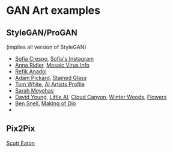 # GAN Art examples


## StyleGAN/ProGAN
(implies all version of StyleGAN)
* [Sofia Crespo](https://www.katevassgalerie.com/sofia-crespo), [Sofia's Instagram](https://www.instagram.com/soficrespo91/?hl=en)
* [Anna Ridler](https://vimeo.com/338726032), [Mosaic Virus Info](https://annaridler.com/mosaic-virus)
* [Refik Anadol](https://www.instagram.com/refikanadol/?hl=en)
* [Adam Pickard](https://adampickard.com/Advancements-in-Machine-Learning-Assisted-Ideation), [Stained Glass](https://twitter.com/adampickard/status/1256361186251202560)
* [Tom White](https://drib.net/perception-engines), [AI Artists Profile](https://aiartists.org/tom-white)
* [Sarah Meyohas](https://aiartists.org/sarah-meyohas)
* [David Young](https://aiartists.org/david-young), [Little AI](https://triplecode.com/project/littleai.html), [Cloud Canyon](https://triplecode.com/project/cloudcanyon.html), [Winter Woods](https://triplecode.com/project/winterwoods.html), [Flowers](https://triplecode.com/project/flowers.html)
* [Ben Snell](http://bensnell.io/dio), [Making of Dio](https://www.boredpanda.com/i-ground-a-computer-to-dust-to-make-this-ai-sculpture/?utm_source=google&utm_medium=organic&utm_campaign=organic)
* 



## Pix2Pix
[Scott Eaton](http://www.scott-eaton.com/category/creativeai)
